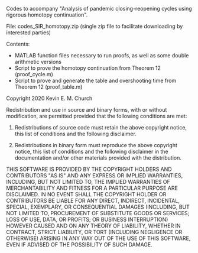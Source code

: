 Codes to accompany "Analysis of pandemic closing-reopening cycles using rigorous homotopy continuation".

File: codes_SIR_homotopy.zip (single zip file to facilitate downloading by interested parties)

Contents: 
 - MATLAB function files necessary to run proofs, as well as some double arithmetic versions
 - Script to prove the homotopy continuation from Theorem 12 (proof_cycle.m)
 - Script to prove and generate the table and overshooting time from Theorem 12 (proof_table.m)

Copyright 2020 Kevin E. M. Church

Redistribution and use in source and binary forms, with or without modification, are permitted provided that the following conditions are met:

1. Redistributions of source code must retain the above copyright notice, this list of conditions and the following disclaimer.

2. Redistributions in binary form must reproduce the above copyright notice, this list of conditions and the following disclaimer in the documentation and/or other materials provided with the distribution.

THIS SOFTWARE IS PROVIDED BY THE COPYRIGHT HOLDERS AND CONTRIBUTORS "AS IS" AND ANY EXPRESS OR IMPLIED WARRANTIES, INCLUDING, BUT NOT LIMITED TO, THE IMPLIED WARRANTIES OF MERCHANTABILITY AND FITNESS FOR A PARTICULAR PURPOSE ARE DISCLAIMED. IN NO EVENT SHALL THE COPYRIGHT HOLDER OR CONTRIBUTORS BE LIABLE FOR ANY DIRECT, INDIRECT, INCIDENTAL, SPECIAL, EXEMPLARY, OR CONSEQUENTIAL DAMAGES (INCLUDING, BUT NOT LIMITED TO, PROCUREMENT OF SUBSTITUTE GOODS OR SERVICES; LOSS OF USE, DATA, OR PROFITS; OR BUSINESS INTERRUPTION) HOWEVER CAUSED AND ON ANY THEORY OF LIABILITY, WHETHER IN CONTRACT, STRICT LIABILITY, OR TORT (INCLUDING NEGLIGENCE OR OTHERWISE) ARISING IN ANY WAY OUT OF THE USE OF THIS SOFTWARE, EVEN IF ADVISED OF THE POSSIBILITY OF SUCH DAMAGE.
